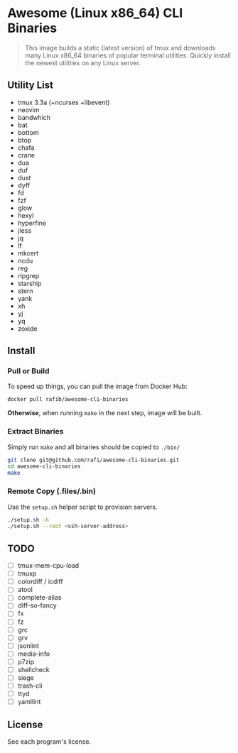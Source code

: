 # Awesome (Linux x86_64) CLI Binaries

> This image builds a static (latest version) of tmux and downloads many Linux
> x86_64 binaries of popular terminal utilities. Quickly install the newest
> utilities on any Linux server.

## Utility List

- tmux 3.3a (+ncurses +libevent)
- neovim
- bandwhich
- bat
- bottom
- btop
- chafa
- crane
- dua
- duf
- dust
- dyff
- fd
- fzf
- glow
- hexyl
- hyperfine
- jless
- jq
- lf
- mkcert
- ncdu
- reg
- ripgrep
- starship
- stern
- yank
- xh
- yj
- yq
- zoxide

## Install

### Pull or Build

To speed up things, you can pull the image from Docker Hub:

```sh
docker pull rafib/awesome-cli-binaries
```

**Otherwise**, when running `make` in the next step, image will be built.

### Extract Binaries

Simply run `make` and all binaries should be copied to `./bin/`

```sh
git clone git@github.com/rafi/awesome-cli-binaries.git
cd awesome-cli-binaries
make
```

### Remote Copy (.files/.bin)

Use the `setup.sh` helper script to provision servers.

```sh
./setup.sh -h
./setup.sh --root <ssh-server-address>
```

## TODO

- [ ] tmux-mem-cpu-load
- [ ] tmuxp
- [ ] colordiff / icdiff
- [ ] atool
- [ ] complete-alias
- [ ] diff-so-fancy
- [ ] fx
- [ ] fz
- [ ] grc
- [ ] grv
- [ ] jsonlint
- [ ] media-info
- [ ] p7zip
- [ ] shellcheck
- [ ] siege
- [ ] trash-cli
- [ ] ttyd
- [ ] yamllint

## License

See each program's license.
